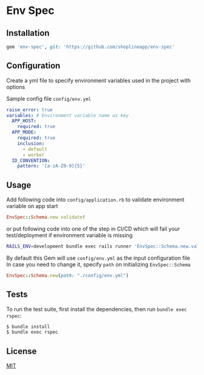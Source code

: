 # Env Spec

## Installation

```ruby
gem 'env-spec', git: 'https://github.com/shoplineapp/env-spec'
```

## Configuration

Create a yml file to specify environment variables used in the project with options  

Sample config file `config/env.yml`
```yml
raise_error: true
variables: # Environment variable name as key
  APP_HOST:
    required: true
  APP_MODE:
    required: true
    inclusion:
      - default
      - worker
  ID_CONVENTION:
    pattern: '[a-zA-Z0-9]{5}'
```

## Usage

Add following code into `config/application.rb` to validate environment variable on app start
```ruby
EnvSpec::Schema.new.validate!
```

or put following code into one of the step in CI/CD which will fail your test/deployment if environment variable is missing
```bash
RAILS_ENV=development bundle exec rails runner 'EnvSpec::Schema.new.validate!'
```

By default this Gem will use `config/env.yml` as the input configuration file  
In case you need to change it, specify `path` on initializing `EnvSpec::Schema`
```ruby
EnvSpec::Schema.new(path: "./config/env.yml")
```

## Tests

To run the test suite, first install the dependencies, then run `bundle exec rspec`:

```bash
$ bundle install
$ bundle exec rspec
```

## License

[MIT](LICENSE)